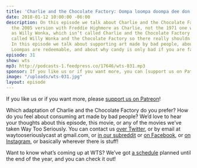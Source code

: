 ```yaml
---
title: 'Charlie and the Chocolate Factory: Oompa loompa doompa dee don’t'
date: 2018-01-12 10:00:00 -06:00
description: On this episode we talk about Charlie and the Chocolate Factory. That’s
  the 2005 version with Freddie Highmore as Charlie, not the 1971 one with Gene Wilder
  as Willy Wonka, which isn’t called Charlie and the Chocolate Factory at all, it’s
  called Willy Wonka and the Chocolate Factory so there really shouldn’t be any confusion.
  In this episode we talk about supporting art made by bad people, about whether Oompa
  Loompas are redeemable, and about why candy is only bad if you are fat.
episode: 31
show: wts
mp3: http://podcasts-1.feedpress.co/17646/wts-031.mp3
sponsor: If you like us or if you want more, you can [support us on Patreon](https://www.patreon.com/clockworkscast)!
image: "/uploads/wts-031.jpg"
layout: episode
---
```


If you like us or if you want more, please [support us on Patreon](https://www.patreon.com/clockworkscast)!

Which adaptation of Charlie and the Chocolate Factory do you prefer? How do you feel about consuming art made by bad people? We’d love to hear your thoughts about this episode, this movie, or any of the movies we’ve taken Way Too Seriously. You can contact us [over Twitter](http://www.twitter.com/wtscast), or by email at waytooseriouslycast at gmail.com, or [in our subreddit](https://www.reddit.com/r/Goodstuff_fm/) or [on Facebook](http://www.facebook.com/wtscast), or [on Instagram](https://www.instagram.com/waytooseriously/), or basically wherever there is stuff!

Want to know what’s coming up at WTS? We’ve got [a schedule](https://docs.google.com/document/d/1f6fvTgbzQOCUD_potL6mWClmSC3D2cOBgKz36OwSC68) planned until the end of the year, and you can check it out!

